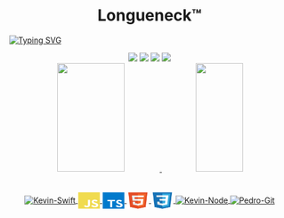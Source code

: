 <div align="center">
 <h1>Longueneck™</h1>
</div>


[![Typing SVG](https://readme-typing-svg.herokuapp.com/?color=FAFAD2&size=35&center=true&vCenter=true&width=1000&lines=Hello+world;Welcome;i'm+Kevin+Longue;Swift+Developer+by+Apple;BackFront+Academy+Student)](https://git.io/typing-svg)

<div align="center" margin-top: >   
  <a href="https://instagram.com/kevinlongue" target="_blank"><img src="https://img.shields.io/badge/-Instagram-%23E4405F?style=for-the-badge&logo=instagram&logoColor=white" target="_blank"></a>
 <a href="https://discord.gg/xpXu6hz4" target="_blank"><img src="https://img.shields.io/badge/Discord-7289DA?style=for-the-badge&logo=discord&logoColor=white" target="_blank"></a> 
  <a href = "mailto:longueneck.dev@gmail.com"><img src="https://img.shields.io/badge/-Gmail-%23333?style=for-the-badge&logo=gmail&logoColor=white" target="_blank"></a>
  <a href="https://www.linkedin.com/in/kevinlongue-45875016a" target="_blank"><img src="https://img.shields.io/badge/-LinkedIn-%230077B5?style=for-the-badge&logo=linkedin&logoColor=white" target="_blank"></a> 
</div>
 
<div align=center">
<div align="center">
  <a href="https://github.com/longueneck">
  <img width="49%" height="195px" src="https://github-readme-stats.vercel.app/api?username=longueneck&show_icons=true&theme=dark&include_all_commits=true&count_private=true"/>
  <img  width="41%" height="195px" src="https://github-readme-stats.vercel.app/api/top-langs/?username=longueneck&layout=compact&langs_count=7&theme=dark"/>
  </div>  
  
   <br/>      
   
   <div style="display: inline_block" align="center"><br>
  <img align="center" alt="Kevin-Swift" height="30" width="40" src="https://cdn.jsdelivr.net/gh/devicons/devicon/icons/swift/swift-original.svg" />
  <img align="center" alt="Kevin-Js" height="30" width="40" src="https://raw.githubusercontent.com/devicons/devicon/master/icons/javascript/javascript-plain.svg">
  <img align="center" alt="Kevin-Ts" height="30" width="40" src="https://raw.githubusercontent.com/devicons/devicon/master/icons/typescript/typescript-plain.svg">
  <img align="center" alt="Kevin-HTML" height="30" width="40" src="https://raw.githubusercontent.com/devicons/devicon/master/icons/html5/html5-original.svg">
  <img align="center" alt="Kevin-CSS" height="30" width="40" src="https://raw.githubusercontent.com/devicons/devicon/master/icons/css3/css3-original.svg">
  <img align="center" alt="Kevin-Node" height="30" width="40" src="https://cdn.jsdelivr.net/gh/devicons/devicon/icons/nodejs/nodejs-original.svg" />
  <img align="center" alt="Pedro-Git" height="30" width="40" src="https://cdn.jsdelivr.net/gh/devicons/devicon/icons/git/git-original.svg" />  
</div>
